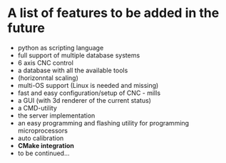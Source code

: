 # A list of features to be added in the future

* python as scripting language
* full support of multiple database systems
* 6 axis CNC control
* a database with all the available tools
* (horizonntal scaling)
* multi-OS support (Linux is needed and missing)
* fast and easy configuration/setup of CNC - mills
* a GUI (with 3d renderer of the current status)
* a CMD-utility
* the server implementation
* an easy programming and flashing utility for programming microprocessors
* auto calibration
* **CMake integration**
* to be continued...

<!--making git errors-->